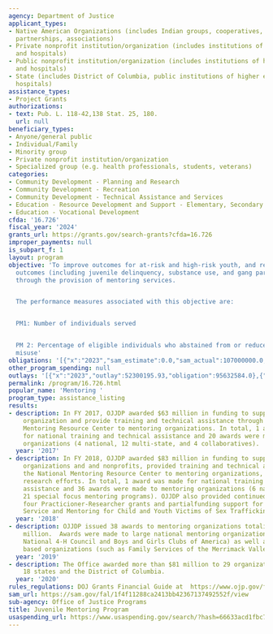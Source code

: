```yaml
---
agency: Department of Justice
applicant_types:
- Native American Organizations (includes Indian groups, cooperatives, corporations,
  partnerships, associations)
- Private nonprofit institution/organization (includes institutions of higher education
  and hospitals)
- Public nonprofit institution/organization (includes institutions of higher education
  and hospitals)
- State (includes District of Columbia, public institutions of higher education and
  hospitals)
assistance_types:
- Project Grants
authorizations:
- text: Pub. L. 118-42,138 Stat. 25, 180.
  url: null
beneficiary_types:
- Anyone/general public
- Individual/Family
- Minority group
- Private nonprofit institution/organization
- Specialized group (e.g. health professionals, students, veterans)
categories:
- Community Development - Planning and Research
- Community Development - Recreation
- Community Development - Technical Assistance and Services
- Education - Resource Development and Support - Elementary, Secondary Education
- Education - Vocational Development
cfda: '16.726'
fiscal_year: '2024'
grants_url: https://grants.gov/search-grants?cfda=16.726
improper_payments: null
is_subpart_f: 1
layout: program
objective: 'To improve outcomes for at-risk and high-risk youth, and reduce negative
  outcomes (including juvenile delinquency, substance use, and gang participation)
  through the provision of mentoring services.


  The performance measures associated with this objective are:


  PM1: Number of individuals served


  PM 2: Percentage of eligible individuals who abstained from or reduced substance
  misuse'
obligations: '[{"x":"2023","sam_estimate":0.0,"sam_actual":107000000.0,"usa_spending_actual":94569061.56},{"x":"2024","sam_estimate":0.0,"sam_actual":101523922.0,"usa_spending_actual":90928390.68},{"x":"2025","sam_estimate":0.0,"sam_actual":16499999.0,"usa_spending_actual":-770913.28}]'
other_program_spending: null
outlays: '[{"x":"2023","outlay":52300195.93,"obligation":95632584.0},{"x":"2024","outlay":4359779.18,"obligation":86700928.0},{"x":"2025","outlay":0.0,"obligation":0.0}]'
permalink: /program/16.726.html
popular_name: 'Mentoring '
program_type: assistance_listing
results:
- description: In FY 2017, OJJDP awarded $63 million in funding to support mentoring
    organization and provide training and technical assistance through the National
    Mentoring Resource Center to mentoring organizations. In total, 1 award was made
    for national training and technical assistance and 20 awards were made to mentoring
    organizations (4 national, 12 multi-state, and 4 collaboratives).
  year: '2017'
- description: In FY 2018, OJJDP awarded $83 million in funding to support mentoring
    organizations and and nonprofits, provided training and technical assistance through
    the National Mentoring Resource Center to mentoring organizations, and supported
    research efforts. In total, 1 award was made for national training and technical
    assistance and 36 awards were made to mentoring organizations (6 national, 9 multi-state,and
    21 special focus mentoring programs). OJJDP also provided continued support to
    four Practicioner-Researcher grants and partialfunding support for the Specialized
    Service and Mentoring for Child and Youth Victims of Sex Trafficking.
  year: '2018'
- description: OJJDP issued 38 awards to mentoring organizations totaling nearly $85
    million.  Awards were made to large national mentoring organizations (such as
    National 4-H Council and Boys and Girls Clubs of America) as well as smaller community
    based organizations (such as Family Services of the Merrimack Valley).
  year: '2019'
- description: The Office awarded more than $81 million to 29 organizations across
    18 states and the District of Columbia.
  year: '2020'
rules_regulations: DOJ Grants Financial Guide at  https://www.ojp.gov/funding/financialguidedoj/overview
sam_url: https://sam.gov/fal/1f4f11288ca2413bb42367137492552f/view
sub-agency: Office of Justice Programs
title: Juvenile Mentoring Program
usaspending_url: https://www.usaspending.gov/search/?hash=66633acd1fbc77a26fd07c464ab3c30f
---
```

